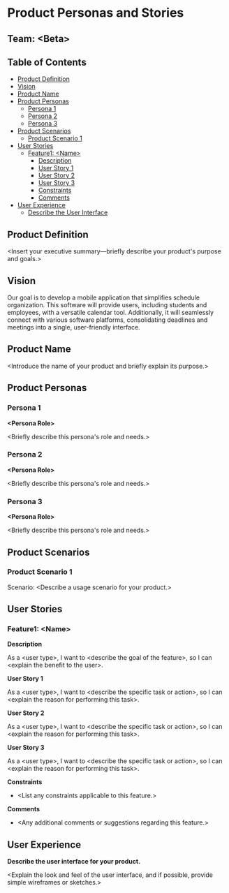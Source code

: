 # Product Personas and Stories

## Team: \<Beta\>

## Table of Contents

- [Product Definition](#product-definition)
- [Vision](#vision)
- [Product Name](#product-name)
- [Product Personas](#product-personas)
  - [Persona 1](#persona-1)
  - [Persona 2](#persona-2)
  - [Persona 3](#persona-3)
- [Product Scenarios](#product-scenarios)
  - [Product Scenario 1](#product-scenario-1)
- [User Stories](#user-stories)
  - [Feature1: \<Name\>](#feature1-name)
    - [Description](#description)
    - [User Story 1](#user-story-1)
    - [User Story 2](#user-story-2)
    - [User Story 3](#user-story-3)
    - [Constraints](#constraints)
    - [Comments](#comments)
- [User Experience](#user-experience)
  - [Describe the User Interface](#describe-the-user-interface)
 
## Product Definition

\<Insert your executive summary—briefly describe your product's purpose and goals.>

## Vision

Our goal is to develop a mobile application that simplifies schedule organization. This software will provide users, including students and employees, with a versatile calendar tool. Additionally, it will seamlessly connect with various software platforms, consolidating deadlines and meetings into a single, user-friendly interface.

## Product Name

\<Introduce the name of your product and briefly explain its purpose.>

## Product Personas

### Persona 1

**\<Persona Role\>**

\<Briefly describe this persona's role and needs.>

### Persona 2

**\<Persona Role\>**

\<Briefly describe this persona's role and needs.>

### Persona 3

**\<Persona Role\>**

\<Briefly describe this persona's role and needs.>

## Product Scenarios

### Product Scenario 1

Scenario: \<Describe a usage scenario for your product.>

## User Stories

### Feature1: \<Name\>

**Description**

As a \<user type\>, I want to \<describe the goal of the feature\>, so I can \<explain the benefit to the user\>.

**User Story 1**

As a \<user type\>, I want to \<describe the specific task or action\>, so I can \<explain the reason for performing this task\>.

**User Story 2**

As a \<user type\>, I want to \<describe the specific task or action\>, so I can \<explain the reason for performing this task\>.

**User Story 3**

As a \<user type\>, I want to \<describe the specific task or action\>, so I can \<explain the reason for performing this task\>.

**Constraints**

- \<List any constraints applicable to this feature.>

**Comments**

- \<Any additional comments or suggestions regarding this feature.>

## User Experience

**Describe the user interface for your product.**

\<Explain the look and feel of the user interface, and if possible, provide simple wireframes or sketches.>
